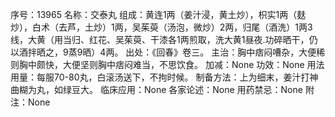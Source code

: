 序号：13965
名称：交泰丸
组成：黄连1两（姜汁浸，黄土炒），枳实1两（麸炒），白术（去芦，土炒）1两，吴茱萸（汤泡，微炒）2两，归尾（酒洗）1两3线，大黄（用当归、红花、吴茱萸、干漆各1两煎取，洗大黄1昼夜.功碎晒干，仍以酒拌晒之，9蒸9晒）4两。
出处：《回春》卷三。
主治：胸中痞闷嘈杂，大便稀则胸中颇快，大便坚则胸中痞闷难当，不思饮食。
加减：None
功效：None
用法用量：每服70-80丸，白滚汤送下，不拘时候。
制备方法：上为细末，姜汁打神曲糊为丸，如绿豆大。
临床应用：None
各家论述：None
用药禁忌：None
附注：None

